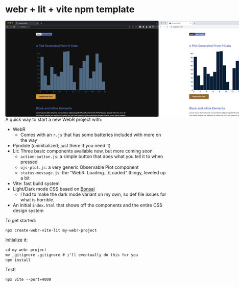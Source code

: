 # webr + lit + vite npm template

<div style="width:100vw">
<img alt="dark mode" src="img/dark.png" style="width:50vw;float:left;"/>
<img alt="light mode" src="img/light.png" style="width:50vw;float:right;"/>
</div>

A quick way to start a new WebR project with:

- WebR
  - Comes with an `r.js` that has some batteries included with more on the way
- Pyodide (uninitialized; just there if you need it)
- Lit: Three basic components available now, but more coming soon
  - `action-button.js`: a simple button that does what you tell it to when pressed
  - `ojs-plot.js`: a very generic Observable Plot component 
  - `status-message.js`: the "WebR: Loading…/Loaded" thingy, leveled up a bit
- Vite: fast build system
- Light/Dark mode CSS based on [Bonsai](https://www.bonsaicss.com/)
  - I had to make the dark mode variant on my own, so def file issues for what is horrible.
- An initial `index.html` that shows off the components and the entire CSS design system

To get started:

```
npx create-webr-vite-lit my-webr-project
```

Initialize it:

```
cd my-webr-project
mv _gitignore .gitignore # i'll eventually do this for you
npm install
```

Test!

```
npx vite --port=4000
```

